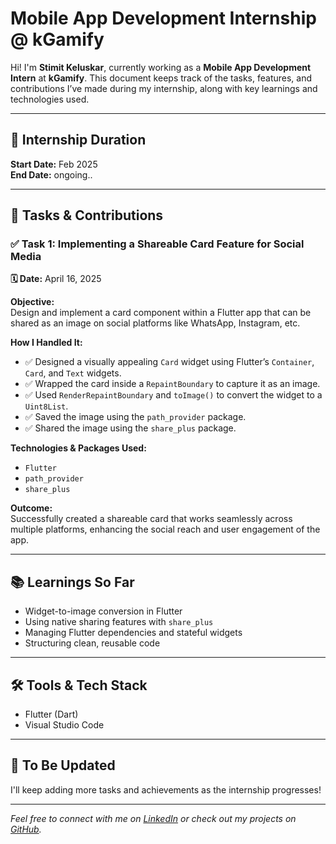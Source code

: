 # Mobile App Development Internship @ kGamify

Hi! I'm **Stimit Keluskar**, currently working as a **Mobile App Development Intern** at **kGamify**. This document keeps track of the tasks, features, and contributions I’ve made during my internship, along with key learnings and technologies used.

---

## 📅 Internship Duration

**Start Date:** Feb 2025  
**End Date:** ongoing..

---

## 🧩 Tasks & Contributions

### ✅ Task 1: Implementing a Shareable Card Feature for Social Media

**🗓️ Date:** April 16, 2025

**Objective:**  
Design and implement a card component within a Flutter app that can be shared as an image on social platforms like WhatsApp, Instagram, etc.

**How I Handled It:**

- ✅ Designed a visually appealing `Card` widget using Flutter’s `Container`, `Card`, and `Text` widgets.
- ✅ Wrapped the card inside a `RepaintBoundary` to capture it as an image.
- ✅ Used `RenderRepaintBoundary` and `toImage()` to convert the widget to a `Uint8List`.
- ✅ Saved the image using the `path_provider` package.
- ✅ Shared the image using the `share_plus` package.

**Technologies & Packages Used:**

- `Flutter`
- `path_provider`
- `share_plus`

**Outcome:**  
Successfully created a shareable card that works seamlessly across multiple platforms, enhancing the social reach and user engagement of the app.

---

## 📚 Learnings So Far

- Widget-to-image conversion in Flutter
- Using native sharing features with `share_plus`
- Managing Flutter dependencies and stateful widgets
- Structuring clean, reusable code

---

## 🛠️ Tools & Tech Stack

- Flutter (Dart)
- Visual Studio Code

---

## 🚀 To Be Updated

I'll keep adding more tasks and achievements as the internship progresses!

---

_Feel free to connect with me on [LinkedIn](https://www.linkedin.com/in/stimitk) or check out my projects on [GitHub](https://github.com/stimit1404k)._

